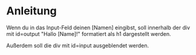 # Anleitung

Wenn du in das Input-Feld deinen [Namen] eingibst, soll innerhalb der div mit id=output "Hallo [Name]!" formatiert als h1 dargestellt werden.

Außerdem soll die div mit id=input ausgeblendet werden.
